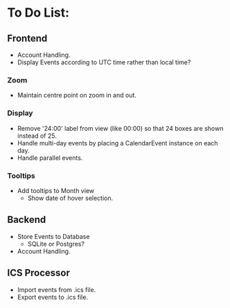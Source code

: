 # To Do List:

## Frontend
- Account Handling.
- Display Events according to UTC time rather than local time?

### Zoom
- Maintain centre point on zoom in and out.

### Display
- Remove '24:00' label from view (like 00:00) so that 24 boxes are shown instead of 25.
- Handle multi-day events by placing a CalendarEvent instance on each day.
- Handle parallel events.

### Tooltips
- Add tooltips to Month view
  - Show date of hover selection.

## Backend
- Store Events to Database
  - SQLite or Postgres?
- Account Handling.

## ICS Processor
- Import events from .ics file.
- Export events to .ics file.
